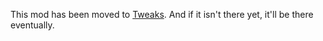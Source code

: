 This mod has been moved to [Tweaks](https://github.com/samfun123/KTANE-Mods/tree/master/Tweaks).
And if it isn't there yet, it'll be there eventually.
